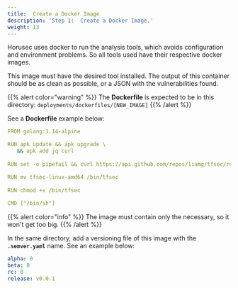 ```yaml
---
title:  Create a Docker Image
description: 'Step 1:  Create a Docker Image.'
weight: 13
---
```



Horusec uses docker to run the analysis tools, which avoids configuration and environment problems. So all tools used have their respective docker images.

This image must have the desired tool installed.  The output of this container should be as clean as possible, or a JSON with the vulnerabilities found.

{{% alert color="warning" %}}
The **Dockerfile** is expected to be in this directory:  `deployments/dockerfiles/[NEW_IMAGE]`
{{% /alert %}}


See a **Dockerfile** example below: 

```yaml
FROM golang:1.14-alpine

RUN apk update && apk upgrade \
   && apk add jq curl
   
RUN set -o pipefail && curl https://api.github.com/repos/liamg/tfsec/releases/latest | jq -r ".assets[] | select(.name | contains(\"tfsec-linux-amd64\")) | .browser_download_url" | xargs wget

RUN mv tfsec-linux-amd64 /bin/tfsec
 
RUN chmod +x /bin/tfsec
 
CMD ["/bin/sh"]
```

{{% alert color="info" %}}
The image must contain only the necessary, so it won't get too big.
{{% /alert %}}

In the same directory, add a versioning file of this image with the  **`.semver.yaml`** name.  See an example below: 

```yaml
alpha: 0
beta: 0
rc: 0
release: v0.0.1
```
